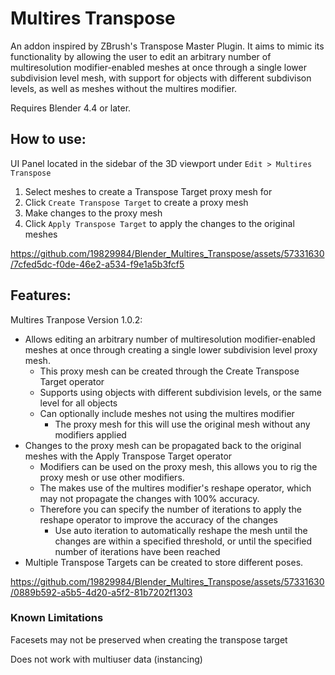 # Multires Transpose
An addon inspired by ZBrush's Transpose Master Plugin. It aims to mimic its functionality by allowing the user to edit an arbitrary number of multiresolution modifier-enabled meshes at once through a single lower subdivision level mesh, with support for objects with different subdivison levels, as well as meshes without the multires modifier.

Requires Blender 4.4 or later.

## How to use:
UI Panel located in the sidebar of the 3D viewport under `Edit > Multires Transpose`
1. Select meshes to create a Transpose Target proxy mesh for
2. Click `Create Transpose Target` to create a proxy mesh
3. Make changes to the proxy mesh
4. Click `Apply Transpose Target` to apply the changes to the original meshes


https://github.com/19829984/Blender_Multires_Transpose/assets/57331630/7cfed5dc-f0de-46e2-a534-f9e1a5b3fcf5


## Features:
Multires Tranpose Version 1.0.2:
* Allows editing an arbitrary number of multiresolution modifier-enabled meshes at once through creating a single lower subdivision level proxy mesh.
    * This proxy mesh can be created through the Create Transpose Target operator
    * Supports using objects with different subdivision levels, or the same level for all objects
    * Can optionally include meshes not using the multires modifier
        * The proxy mesh for this will use the original mesh without any modifiers applied
* Changes to the proxy mesh can be propagated back to the original meshes with the Apply Transpose Target operator
    * Modifiers can be used on the proxy mesh, this allows you to rig the proxy mesh or use other modifiers.
    * The makes use of the multires modifier's reshape operator, which may not propagate the changes with 100% accuracy.
    * Therefore you can specify the number of iterations to apply the reshape operator to improve the accuracy of the changes
        * Use auto iteration to automatically reshape the mesh until the changes are within a specified threshold, or until the specified number of iterations have been reached
* Multiple Transpose Targets can be created to store different poses.
  
https://github.com/19829984/Blender_Multires_Transpose/assets/57331630/0889b592-a5b5-4d20-a5f2-81b7202f1303

### Known Limitations
Facesets may not be preserved when creating the transpose target

Does not work with multiuser data (instancing)
